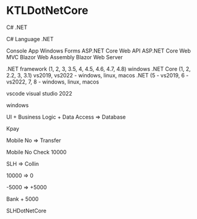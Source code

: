 # KTLDotNetCore  

C# .NET

C# Language .NET

Console App Windows Forms ASP.NET Core Web API ASP.NET Core Web MVC Blazor Web Assembly Blazor Web Server

.NET framework (1, 2, 3, 3.5, 4, 4.5, 4.6, 4.7, 4.8) windows .NET Core (1, 2, 2.2, 3, 3.1) vs2019, vs2022 - windows, linux, macos .NET (5 - vs2019, 6 - vs2022, 7, 8 - windows, linux, macos

vscode visual studio 2022

windows

UI + Business Logic + Data Access => Database

Kpay

Mobile No => Transfer

Mobile No Check 10000

SLH => Collin

10000 => 0

-5000 => +5000

Bank + 5000

SLHDotNetCore